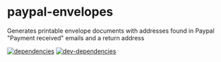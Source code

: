 # paypal-envelopes
Generates printable envelope documents with addresses found in Paypal "Payment received" emails and a return address

[![dependencies](https://david-dm.org/zenflow/paypal-envelops.svg)](https://david-dm.org/zenflow/paypal-envelops)
[![dev-dependencies](https://david-dm.org/zenflow/paypal-envelops/dev-status.svg)](https://david-dm.org/zenflow/paypal-envelops#info=devDependencies)
